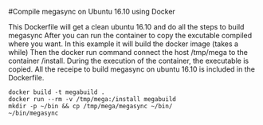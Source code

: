 #Compile megasync on Ubuntu 16.10 using Docker

This Dockerfile will get a clean ubuntu 16.10 and do all the steps to build megasync
After you can run the container to copy the excutable compiled where you want. In this example it will build the docker image (takes a while)
Then the docker run command connect the host /tmp/mega to the container /install. During the execution of the container, the executable is copied.
All the receipe to build megasync on ubuntu 16.10 is included in the Dockerfile.

```
docker build -t megabuild .
docker run --rm -v /tmp/mega:/install megabuild
mkdir -p ~/bin && cp /tmp/mega/megasync ~/bin/
~/bin/megasync
```


